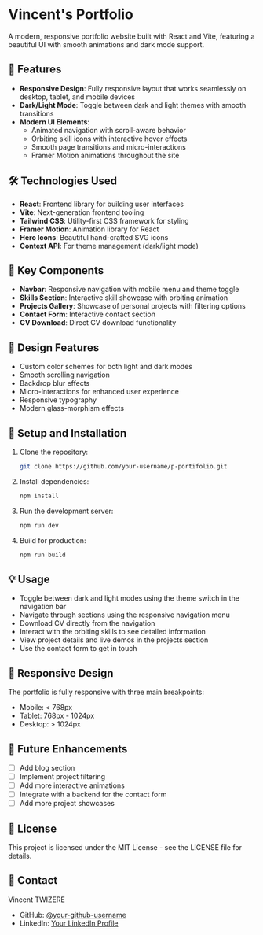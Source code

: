 # Vincent's Portfolio

A modern, responsive portfolio website built with React and Vite, featuring a beautiful UI with smooth animations and dark mode support.

## 🌟 Features

- **Responsive Design**: Fully responsive layout that works seamlessly on desktop, tablet, and mobile devices
- **Dark/Light Mode**: Toggle between dark and light themes with smooth transitions
- **Modern UI Elements**:
  - Animated navigation with scroll-aware behavior
  - Orbiting skill icons with interactive hover effects
  - Smooth page transitions and micro-interactions
  - Framer Motion animations throughout the site

## 🛠️ Technologies Used

- **React**: Frontend library for building user interfaces
- **Vite**: Next-generation frontend tooling
- **Tailwind CSS**: Utility-first CSS framework for styling
- **Framer Motion**: Animation library for React
- **Hero Icons**: Beautiful hand-crafted SVG icons
- **Context API**: For theme management (dark/light mode)

## 🚀 Key Components

- **Navbar**: Responsive navigation with mobile menu and theme toggle
- **Skills Section**: Interactive skill showcase with orbiting animation
- **Projects Gallery**: Showcase of personal projects with filtering options
- **Contact Form**: Interactive contact section
- **CV Download**: Direct CV download functionality

## 🎨 Design Features

- Custom color schemes for both light and dark modes
- Smooth scrolling navigation
- Backdrop blur effects
- Micro-interactions for enhanced user experience
- Responsive typography
- Modern glass-morphism effects

## 🔧 Setup and Installation

1. Clone the repository:
   ```bash
   git clone https://github.com/your-username/p-portifolio.git
   ```

2. Install dependencies:
   ```bash
   npm install
   ```

3. Run the development server:
   ```bash
   npm run dev
   ```

4. Build for production:
   ```bash
   npm run build
   ```

## 💡 Usage

- Toggle between dark and light modes using the theme switch in the navigation bar
- Navigate through sections using the responsive navigation menu
- Download CV directly from the navigation
- Interact with the orbiting skills to see detailed information
- View project details and live demos in the projects section
- Use the contact form to get in touch

## 📱 Responsive Design

The portfolio is fully responsive with three main breakpoints:
- Mobile: < 768px
- Tablet: 768px - 1024px
- Desktop: > 1024px

## 🎯 Future Enhancements

- [ ] Add blog section
- [ ] Implement project filtering
- [ ] Add more interactive animations
- [ ] Integrate with a backend for the contact form
- [ ] Add more project showcases

## 📄 License

This project is licensed under the MIT License - see the LICENSE file for details.

## 👤 Contact

Vincent TWIZERE
- GitHub: [@your-github-username](https://github.com/your-github-username)
- LinkedIn: [Your LinkedIn Profile](https://linkedin.com/in/your-profile)
